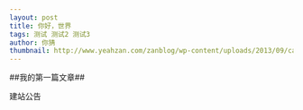 ```yaml
---
layout: post
title: 你好，世界
tags: 测试 测试2 测试3
author: 你猜
thumbnail: http://www.yeahzan.com/zanblog/wp-content/uploads/2013/09/car_10.jpg
---
```



##我的第一篇文章##

建站公告